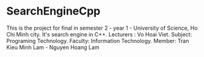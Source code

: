 # SearchEngineCpp
This is the project for final in semester 2 - year 1 - University of Science, Ho Chi Minh city.
It's search engine in C++.
Lecturers : Vo Hoai Viet.
Subject: Programing Technology.
Faculty: Information Technology.
Member: Tran Kieu Minh Lam - Nguyen Hoang Lam
